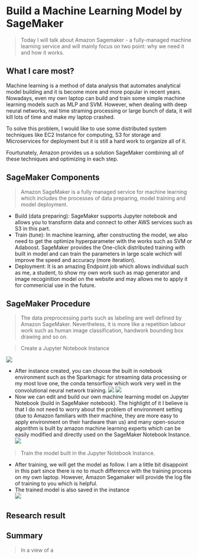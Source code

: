 # Build a Machine Learning Model by SageMaker

> Today I will talk about Amazon Sagemaker - a fully-managed machine learning service and will mainly focus on two point: why we need it and how it works.

## What I care most?
Machine learning is a method of data analysis that automates analytical model building and it is become more and more popular in recent years. Nowadays, even my own laptop can build and train some simple machine learning models such as MLP and SVM. However, when dealing with deep neural networks, real time straming processing or large bunch of data, it will kill lots of time and make my laptop crashed.  
  
To solve this problem, I would like to use some distributed system techniques like EC2 Instance for computing, S3 for storage and Microservices for deployment but it is still a hard work to organize all of it.  
  
Fourtunately, Amazon provides us a solution SageMaker combining all of these techniques and optimizing in each step.

## SageMaker Components
> Amazon SageMaker is a fully managed service for machine learning which includes the processes of data preparing, model training and model deployment. 
* Build (data preparing): SageMaker supports Jupyter notebook and allows you to transform data and connect to other AWS services such as S3 in this part. 
* Train (tune): In machine learning, after constructing the model, we also need to get the optimize hyperparameter with the works such as SVM or Adaboost. SageMaker provides the One-click distributed training with built in model and can train the parameters in large scale wchich will improve the speed and accuracy (more iteration).
* Deployment: It is an amazing Endpoint job which allows individual such as me, a student, to show my own work such as map generator and image recoginition model on the website and may allows me to apply it for commericial use in the future.

## SageMaker Procedure
> The data preprocessing parts such as labeling are well defined by Amazon SageMaker. Nevertheless, it is more like a repetition labour work such as human image classification, handwork bounding box drawing and so on.  

> Create a Jupyter Notebook Instance

![](myinstance)
* After instance created, you can choose the built in notebook environment such as the Sparkmagic for streaming data processing or my most love one, the conda tensorflow which work very well in the convolutional neural network training.
![](sparkenv)  ![](tensorenv)
* Now we can edit and build our own machine learning model on Jupyter Notebook (build in SageMaker notebook). The highlight of it I believe is that I do not need to worry about the problem of environment setting (due to Amazon familiars with their machine, they are more easy to apply environment on their hardware than us) and many open-source algorithm is built by amazon machine learning experts which can be easily modified and directly used on the SageMaker Notebook Instance.
![](notebookedit)
> Train the model built in the Jupyter Notebook Instance.
* After training, we will get the model as follow. I am a little bit disappoint in this part since there is no to much difference with the training process on my own laptop. However, Amazon Segamaker will provide the log file of training to you which is helpful.
* The trained model is also saved in the instance  
![](mymodel)



## Research result

## Summary
> In a view of a 
